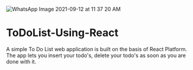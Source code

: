 ![WhatsApp Image 2021-09-12 at 11 37 20 AM](https://user-images.githubusercontent.com/71788604/133127605-1aad5135-3ce9-4064-8b4a-b9c5ce344b90.jpeg)
# ToDoList-Using-React

A simple To Do List web application is built on the basis of React Platform.
The app lets you insert your todo's, delete your todo's as soon as you are done with it.
